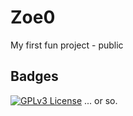 # Zoe0
My first fun project - public



## Badges

[![GPLv3 License](https://img.shields.io/badge/License-GPL%20v3-yellow.svg)](https://opensource.org/licenses/) ... or so.
  
